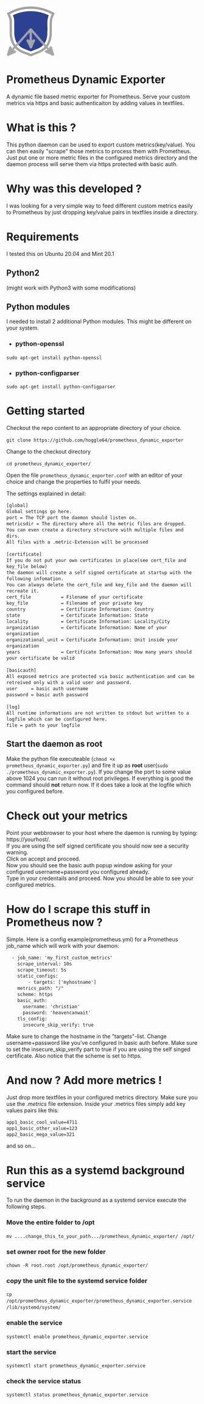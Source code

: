 ![alt text](https://github.com/hoggle64/prometheus_dynamic_exporter/blob/main/prometheus_dynamic_exporter.png?raw=true)

# Prometheus Dynamic Exporter
A dynamic file based metric exporter for Prometheus. Serve your custom metrics via https and basic authenticaiton by adding values in textfiles.

# What is this ?
This python daemon can be used to export custom metrics(key/value). You can then easily "scrape" those metrics to process them with Prometheus. Just put one or more metric files in the configured metrics directory and the daemon process will serve them via https protected with basic auth.

# Why was this developed ?
I was looking for a very simple way to feed different custom metrics easily to Prometheus by just dropping key/value pairs in textfiles inside a directory.

# Requirements
I tested this on Ubuntu 20.04 and Mint 20.1
## Python2 ##
(might work with Python3 with some modifications)
## Python modules  ##
I needed to install 2 additional Python modules. This might be different on your system.
- ### python-openssl
```sudo apt-get install python-openssl```
- ### python-configparser
```sudo apt-get install python-configparser```

# Getting started
Checkout the repo content to an appropriate directory of your choice.

```git clone https://github.com/hoggle64/prometheus_dynamic_exporter```

Change to the checkout directory

```cd prometheus_dynamic_exporter/```

Open the file ```prometheus_dynamic_exporter.conf``` with an editor of your choice and change the properties to fulfil your needs.

The settings explained in detail:

```
[global]
Global settings go here.
port = The TCP port the daemon should listen on.
metricsdir = The directory where all the metric files are dropped.
You can even create a directory structure with multiple files and dirs.
All files with a .metric-Extension will be processed

[certificate]
If you do not put your own certificates in place(see cert_file and key_file below)
the daemon will create a self signed certificate at startup with the following infomation.
You can always delete the cert_file and key_file and the daemon will recreate it.
cert_file           = Filename of your certificate
key_file            = Filename of your private key
country             = Certificate Information: Country
state               = Certificate Information: State
locality            = Certificate Information: Locality/City
organization        = Certificate Information: Name of your organization
organizational_unit = Certificate Information: Unit inside your organization
years               = Certificate Information: How many years should your certificate be valid

[basicauth]
All exposed metrics are protected via basic authentication and can be retreived only with a valid user and password.
user     = basic auth username
password = basic auth password

[log]
All runtime informations are not written to stdout but written to a logfile which can be configured here.
file = path to your logfile
```
## Start the daemon as root
Make the python file executeable (```chmod +x prometheus_dynamic_exporter.py```) and fire it up as **root** user(```sudo ./prometheus_dynamic_exporter.py```).
If you change the port to some value above 1024 you can run it without root privileges.
If everything is good the command should **not** return now. If it does take a look at the logfile which you configured before.

# Check out your metrics
Point your webbrowser to your host where the daemon is running by typing:  https://yourhost/.  
If you are using the self signed certificate you should now see a security warning.  
Click on accept and proceed.  
Now you should see the basic auth popup window asking for your configured username+password you configured already.  
Type in your credentails and proceed. Now you should be able to see your configured metrics.  

# How do I scrape this stuff in Prometheus now ?
Simple. Here is a config example(prometheus.yml) for a Prometheus job_name which will work with your daemon:

```
  - job_name: 'my_first_custom_metrics'
    scrape_interval: 10s
    scrape_timeout: 5s
    static_configs:
        - targets: ['myhostname']
    metrics_path: "/"
    scheme: https
    basic_auth:
      username: 'christian'
      password: 'heavencanwait'
    tls_config:
      insecure_skip_verify: true
```

Make sure to change the hostname in the "targets"-list. Change username+password like you've configured in basic auth before.
Make sure to set the insecure_skip_verify part to true if you are using the self singed certificate. Also notice that the scheme is set to https.

# And now ? Add more metrics !
Just drop more textfiles in your configured metrics directory. Make sure you use the *.metrics* file extension. Inside your .metrics files simply add key values pairs like this:
```
app1_basic_cool_value=4711
app1_basic_other_value=123
app2_basic_mega_value=321
```
and so on...

# Run this as a systemd background service
To run the daemon in the background as a systemd service execute the following steps.
### Move the entire folder to /opt
```mv ....change_this_to_your_path.../prometheus_dynamic_exporter/ /opt/```
### set owner root for the new folder
```chown -R root.root /opt/prometheus_dynamic_exporter/```
### copy the unit file to the systemd service folder
```cp /opt/prometheus_dynamic_exporter/prometheus_dynamic_exporter.service /lib/systemd/system/```
### enable the service
```systemctl enable prometheus_dynamic_exporter.service```
### start the service
```systemctl start prometheus_dynamic_exporter.service```
### check the service status
```systemctl status prometheus_dynamic_exporter.service```
